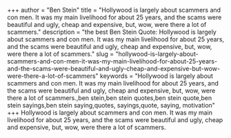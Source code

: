 +++
author = "Ben Stein"
title = "Hollywood is largely about scammers and con men. It was my main livelihood for about 25 years, and the scams were beautiful and ugly, cheap and expensive, but, wow, were there a lot of scammers."
description = "the best Ben Stein Quote: Hollywood is largely about scammers and con men. It was my main livelihood for about 25 years, and the scams were beautiful and ugly, cheap and expensive, but, wow, were there a lot of scammers."
slug = "hollywood-is-largely-about-scammers-and-con-men-it-was-my-main-livelihood-for-about-25-years-and-the-scams-were-beautiful-and-ugly-cheap-and-expensive-but-wow-were-there-a-lot-of-scammers"
keywords = "Hollywood is largely about scammers and con men. It was my main livelihood for about 25 years, and the scams were beautiful and ugly, cheap and expensive, but, wow, were there a lot of scammers.,ben stein,ben stein quotes,ben stein quote,ben stein sayings,ben stein saying,quotes, sayings,quote, saying, motivation"
+++
Hollywood is largely about scammers and con men. It was my main livelihood for about 25 years, and the scams were beautiful and ugly, cheap and expensive, but, wow, were there a lot of scammers.
